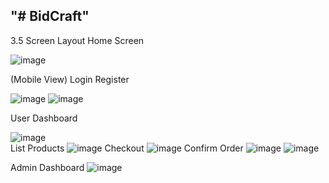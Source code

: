 <h2>"# BidCraft"</h2> 
3.5 Screen Layout
Home Screen

![image](https://github.com/malode-ganesh/BidCraft/assets/68842701/464db79a-ea24-4aec-87f6-3ecf6ca473b8)

(Mobile View)
               Login			   Register
  
  ![image](https://github.com/malode-ganesh/BidCraft/assets/68842701/e7eb02c3-c3d0-4258-bb8b-2db9c79c1cf3) ![image](https://github.com/malode-ganesh/BidCraft/assets/68842701/c6adacd1-57b5-4741-a274-bce0c53d0e3a)

User Dashboard

![image](https://github.com/malode-ganesh/BidCraft/assets/68842701/b68b27cc-5c35-46e1-85bb-a4971b7eac20)
<br>
List Products
![image](https://github.com/malode-ganesh/BidCraft/assets/68842701/c1aee14c-03c7-4ff3-a76b-b2c2be9d76ba)
Checkout
![image](https://github.com/malode-ganesh/BidCraft/assets/68842701/241589e4-5ac2-448e-9b29-2ca9f05847f1)
Confirm Order
![image](https://github.com/malode-ganesh/BidCraft/assets/68842701/7d1ba42d-92fe-4ded-b92b-bcf02b91ec0f)
![image](https://github.com/malode-ganesh/BidCraft/assets/68842701/0f3c8274-0276-4d7e-bcfc-e09fdac530d0)

Admin Dashboard
![image](https://github.com/malode-ganesh/BidCraft/assets/68842701/d0834671-c555-47e3-8bea-512e726ae043)





